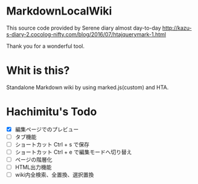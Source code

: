 MarkdownLocalWiki
======================

This source code provided by Serene diary almost day-to-day
http://kazu-s-diary-2.cocolog-nifty.com/blog/2016/07/htajquerymark-1.html

Thank you for a wonderful tool.

Whit is this?
========
Standalone Markdown wiki by using marked.js(custom) and HTA.

Hachimitu's Todo
======
- [X] 編集ページでのプレビュー
- [ ] タブ機能
- [ ] ショートカット Ctrl + s で保存
- [ ] ショートカット Ctrl + e で編集モードへ切り替え
- [ ] ページの階層化
- [ ] HTML出力機能
- [ ] wiki内全検索、全置換、選択置換
